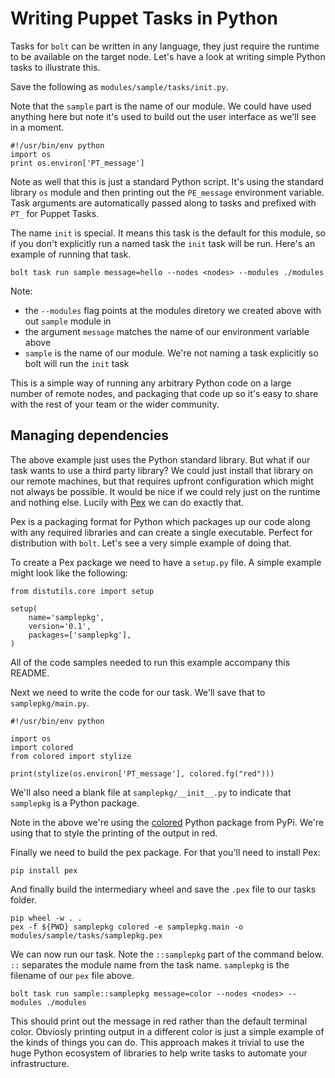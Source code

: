 # Writing Puppet Tasks in Python

Tasks for `bolt` can be written in any language, they just require the runtime to be available on the target node. Let's have a look at writing simple Python tasks to illustrate this.

Save the following as `modules/sample/tasks/init.py`.

Note that the `sample` part is the name of our module. We could have used anything here but note it's used to build out the user interface as we'll see in a moment.

```
#!/usr/bin/env python
import os
print os.environ['PT_message']
```

Note as well that this is just a standard Python script. It's using the standard library `os` module and then printing out the `PE_message` environment variable. Task arguments are automatically passed along to tasks and prefixed with `PT_` for Puppet Tasks.

The name `init` is special. It means this task is the default for this module, so if you don't explicitly run a named task the `init` task will be run. Here's an example of running that task.

```
bolt task run sample message=hello --nodes <nodes> --modules ./modules
```

Note:

* the `--modules` flag points at the modules diretory we created above with out `sample` module in
* the argument `message` matches the name of our environment variable above
* `sample` is the name of our module. We're not naming a task explicitly so bolt will run the `init` task

This is a simple way of running any arbitrary Python code on a large number of remote nodes, and packaging that code up so it's easy to share with the rest of your team or the wider community.


## Managing dependencies

The above example just uses the Python standard library. But what if our task wants to use a third party library? We could just install that library on our remote machines, but that requires upfront configuration which might not always be possible. It would be nice if we could rely just on the runtime and nothing else. Lucily with [Pex](https://github.com/pantsbuild/pex) we can do exactly that.

Pex is a packaging format for Python which packages up our code along with any required libraries and can create a single executable. Perfect for distribution with `bolt`. Let's see a very simple example of doing that.

To create a Pex package we need to have a `setup.py` file. A simple example might look like the following:

```
from distutils.core import setup

setup(
    name='samplepkg',
    version='0.1',
    packages=['samplepkg'],
)
```

All of the code samples needed to run this example accompany this README.

Next we need to write the code for our task. We'll save that to `samplepkg/main.py`.

```
#!/usr/bin/env python

import os
import colored
from colored import stylize

print(stylize(os.environ['PT_message'], colored.fg("red")))
```

We'll also need a blank file at `samplepkg/__init__.py` to indicate that `samplepkg` is a Python package.

Note in the above we're using the [colored](https://pypi.python.org/pypi/colored) Python package from PyPi. We're using that to style the printing of the output in red.

Finally we need to build the pex package. For that you'll need to install Pex:

```
pip install pex
```

And finally build the intermediary wheel and save the `.pex` file to our tasks folder.

```
pip wheel -w . .
pex -f ${PWD} samplepkg colored -e samplepkg.main -o modules/sample/tasks/samplepkg.pex
```

We can now run our task. Note the `::samplepkg` part of the command below. `::` separates the module name from the task name. `samplepkg` is the filename of our `pex` file above.

```
bolt task run sample::samplepkg message=color --nodes <nodes> --modules ./modules
```

This should print out the message in red rather than the default terminal color. Obviosly printing output in a different color is just a simple example of the kinds of things you can do. This approach makes it trivial to use the huge Python ecosystem of libraries to help write tasks to automate your infrastructure.
